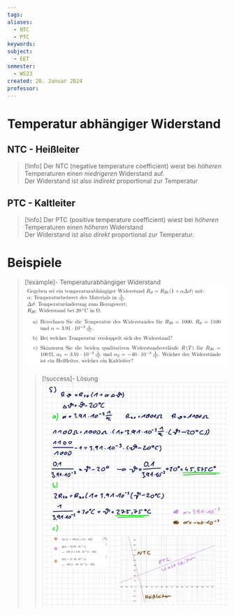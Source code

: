```yaml
---
tags: 
aliases:
  - NTC
  - PTC
keywords: 
subject:
  - EET
semester:
  - WS23
created: 28. Januar 2024
professor:
---
```

 

# Temperatur abhängiger Widerstand

## NTC - Heißleiter

> [!info] Der NTC (negative temperature coefficient) weist bei *höheren* Temperaturen einen *niedrigeren* Widerstand auf.  
> Der Widerstand ist also *indirekt* proportional zur Temperatur 

## PTC - Kaltleiter

> [!info] Der PTC (positive temperature coefficient) wiest bei *höheren* Temperaturen einen *höheren* Widerstand  
> Der Widerstand ist also *direkt* proportional zur Temperatur.

# Beispiele

> [!example]- Temperaturabhängiger Widerstand  
> ![](assets/Pasted%20image%2020240128131742.png)
>
> > [!success]- Lösung  
> > ![](assets/Pasted%20image%2020240128131726.png)